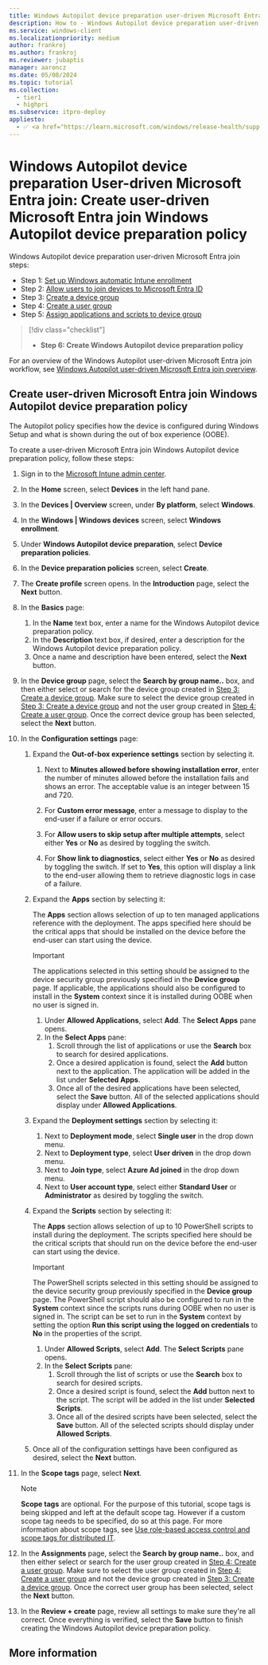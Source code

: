 ```yaml
---
title: Windows Autopilot device preparation user-driven Microsoft Entra join - Step 6 of 6 - Create a user-driven Microsoft Entra join Autopilot policy
description: How to - Windows Autopilot device preparation user-driven Microsoft Entra join - Step 6 of 6 - Create a user-driven Microsoft Entra join Autopilot policy.
ms.service: windows-client
ms.localizationpriority: medium
author: frankroj
ms.author: frankroj
ms.reviewer: jubaptis
manager: aaroncz
ms.date: 05/08/2024
ms.topic: tutorial
ms.collection:
  - tier1
  - highpri
ms.subservice: itpro-deploy
appliesto:
  - ✅ <a href="https://learn.microsoft.com/windows/release-health/supported-versions-windows-client" target="_blank">Windows 11</a>
---
```


# Windows Autopilot device preparation User-driven Microsoft Entra join: Create user-driven Microsoft Entra join Windows Autopilot device preparation policy

Windows Autopilot device preparation user-driven Microsoft Entra join steps:

- Step 1: [Set up Windows automatic Intune enrollment](entra-join-automatic-enrollment.md)
- Step 2: [Allow users to join devices to Microsoft Entra ID](entra-join-allow-users-to-join.md)
- Step 3: [Create a device group](entra-join-device-group.md)
- Step 4: [Create a user group](entra-join-user-group.md)
- Step 5: [Assign applications and scripts to device group](entra-join-assign-apps-scripts.md)

> [!div class="checklist"]
> - **Step 6: Create Windows Autopilot device preparation policy**

For an overview of the Windows Autopilot user-driven Microsoft Entra join workflow, see [Windows Autopilot user-driven Microsoft Entra join overview](azure-ad-join-workflow.md#workflow).

## Create user-driven Microsoft Entra join Windows Autopilot device preparation policy

The Autopilot policy specifies how the device is configured during Windows Setup and what is shown during the out of box experience (OOBE).

To create a user-driven Microsoft Entra join Windows Autopilot device preparation policy, follow these steps:

1. Sign in to the [Microsoft Intune admin center](https://go.microsoft.com/fwlink/?linkid=2109431).

2. In the **Home** screen, select **Devices** in the left hand pane.

3. In the **Devices | Overview** screen, under **By platform**, select **Windows**.

4. In the **Windows | Windows devices** screen, select **Windows enrollment**.

5. Under **Windows Autopilot device preparation**, select **Device preparation policies**.

6. In the **Device preparation policies** screen, select **Create**.

7. The **Create profile** screen opens. In the **Introduction** page, select the **Next** button.

8. In the **Basics** page:

   1. In the **Name** text box, enter a name for the Windows Autopilot device preparation policy.
   2. In the **Description** text box, if desired, enter a description for the Windows Autopilot device preparation policy.
   3. Once a name and description have been entered, select the **Next** button.

9. In the **Device group** page, select the **Search by group name..** box, and then either select or search for the device group created in [Step 3: Create a device group](entra-join-device-group.md). Make sure to select the device group created in [Step 3: Create a device group](entra-join-device-group.md) and not the user group created in [Step 4: Create a user group](entra-join-user-group.md). Once the correct device group has been selected, select the **Next** button.

10. In the **Configuration settings** page:

    1. Expand the **Out-of-box experience settings** section by selecting it.

       1. Next to **Minutes allowed before showing installation error**, enter the number of minutes allowed before the installation fails and shows an error. The acceptable value is an integer between 15 and 720.

       2. For **Custom error message**, enter a message to display to the end-user if a failure or error occurs.

       3. For **Allow users to skip setup after multiple attempts**, select either **Yes** or **No** as desired by toggling the switch.

       4. For **Show link to diagnostics**, select either **Yes** or **No** as desired by toggling the switch. If set to **Yes**, this option will display a link to the end-user allowing them to retrieve diagnostic logs in case of a failure.

    2. Expand the **Apps** section by selecting it:

        The **Apps** section allows selection of up to ten managed applications reference with the deployment. The apps specified here should be the critical apps that should be installed on the device before the end-user can start using the device.

        > [!IMPORTANT]
        >
        > The applications selected in this setting should be assigned to the device security group previously specified in the **Device group** page. If applicable, the applications should also be configured to install in the **System** context since it is installed during OOBE when no user is signed in.

       1. Under **Allowed Applications**, select **Add**. The **Select Apps** pane opens.
       2. In the **Select Apps** pane:
          1. Scroll through the list of applications or use the **Search** box to search for desired applications.
          2. Once a desired application is found, select the **Add** button next to the application. The application will be added in the list under **Selected Apps**.
          3. Once all of the desired applications have been selected, select the **Save** button. All of the selected applications should display under **Allowed Applications**.

    3. Expand the **Deployment settings** section by selecting it:

       1. Next to **Deployment mode**, select **Single user** in the drop down menu.
       2. Next to **Deployment type**, select **User driven** in the drop down menu.
       3. Next to **Join type**, select **Azure Ad joined** in the drop down menu.
       4. Next to **User account type**, select either **Standard User** or **Administrator** as desired by toggling the switch.

    4. Expand the **Scripts** section by selecting it:

        The **Apps** section allows selection of up to 10 PowerShell scripts to install during the deployment. The scripts specified here should be the critical scripts that should run on the device before the end-user can start using the device.

        > [!IMPORTANT]
        >
        > The PowerShell scripts selected in this setting should be assigned to the device security group previously specified in the **Device group** page. The PowerShell script should also be configured to run in the **System** context since the scripts runs during OOBE when no user is signed in. The script can be set to run in the **System** context by setting the option **Run this script using the logged on credentials** to **No** in the properties of the script.

       1. Under **Allowed Scripts**, select **Add**. The **Select Scripts** pane opens.
       2. In the **Select Scripts** pane:
          1. Scroll through the list of scripts or use the **Search** box to search for desired scripts.
          2. Once a desired script is found, select the **Add** button next to the script. The script will be added in the list under **Selected Scripts**.
          3. Once all of the desired scripts have been selected, select the **Save** button. All of the selected scripts should display under **Allowed Scripts**.

    5. Once all of the configuration settings have been configured as desired, select the **Next** button.

11. In the **Scope tags** page, select **Next**.

    > [!NOTE]
    >
    > **Scope tags** are optional. For the purpose of this tutorial, scope tags is being skipped and left at the default scope tag. However if a custom scope tag needs to be specified, do so at this page. For more information about scope tags, see [Use role-based access control and scope tags for distributed IT](/mem/intune/fundamentals/scope-tags).

12. In the **Assignments** page, select the **Search by group name..** box, and then either select or search for the user group created in [Step 4: Create a user group](entra-join-user-group.md). Make sure to select the user group created in [Step 4: Create a user group](entra-join-user-group.md) and not the device group created in [Step 3: Create a device group](entra-join-device-group.md). Once the correct user group has been selected, select the **Next** button.

13. In the **Review + create** page, review all settings to make sure they're all correct. Once everything is verified, select the **Save** button to finish creating the Windows Autopilot device preparation policy.

## More information
